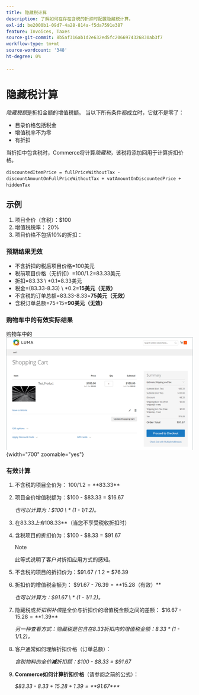 ```yaml
---
title: 隐藏税计算
description: 了解如何在存在含税的折扣时配置隐藏税计算。
exl-id: be2000b1-09d7-4a28-814a-f5da7591e387
feature: Invoices, Taxes
source-git-commit: 8b5af316ab1d2e632ed5fc2066974326830ab3f7
workflow-type: tm+mt
source-wordcount: '348'
ht-degree: 0%

---
```


# 隐藏税计算

_隐藏税额_&#x200B;是折扣金额的增值税额。 当以下所有条件都成立时，它就不是零了：

- 目录价格包括税金
- 增值税率不为零
- 有折扣

当折扣中包含税时，Commerce将计算&#x200B;_隐藏税_，该税将添加回用于计算折扣价格。

`discountedItemPrice = fullPriceWithoutTax - discountAmountOnFullPriceWithoutTax + vatAmountOnDiscountedPrice + hiddenTax`

## 示例

1. 项目全价（含税）：$100
1. 增值税税率： 20%
1. 项目价格不包括10%的折扣：

### 预期结果无效

- 不含折扣的税后项目价格=100美元
- 税前项目价格（无折扣）=100/1.2=83.33美元
- 折扣=83.33 \ *0.1=8.33美元
- 税金=(83.33-8.33) \ *0.2=**15美元（无效）**
- 不含税的订单总额=83.33-8.33=**75美元（无效）**
- 含税订单总额=75+15=**90美元（无效）**

### 购物车中的有效实际结果

购物车中的![隐藏税费计算](./assets/hidden-tax.png){width="700" zoomable="yes"}

### 有效计算

1. 不含税的项目全价为： $100 / 1.2 = **$83.33**

1. 项目全价增值税额为：$100 - $83.33 = $16.67

   _也可以计算为：$100 \ * (1 - 1/1.2)。_

1. 在$83.33上有10%的折扣为：**$8.33**（当您不享受税收折扣时）

1. 含税项目的折扣价为：$100 - $8.33 = $91.67

   >[!NOTE]
   >
   >此等式说明了客户对折扣应用方式的感知。

1. 不含税的项目的折扣价为：$91.67 / 1.2 = $76.39

1. 折扣价的增值税金额为： $91.67 - $76.39 = **$15.28（有效）**

   _也可以计算为：$91.67 \ * (1 - 1/1.2)。_

1. 隐藏税或&#x200B;_折扣税补偿_&#x200B;是全价与折扣价的增值税金额之间的差额： $16.67 - $15.28 = **$1.39**

   _另一种查看方式：隐藏税是包含在$8.33折扣内的增值税金额：$8.33 \* (1 - 1/1.2)。_

1. 客户通常如何理解折扣价格（订单总额）：

   _含税物料的全价&#x200B;**减**折扣额：$100 - $8.33 = $91.67_

1. **Commerce如何计算折扣价格**（请参阅之前的公式）：

   _$83.33 - $8.33 + 15.28 + 1.39 =**$91.67***_
